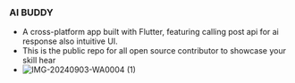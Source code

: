 ### AI BUDDY

- A cross-platform app built with Flutter, featuring calling post api for ai response  also  intuitive UI.
- This is the public repo for all open source contributor to showcase your skill hear
- ![IMG-20240903-WA0004 (1)](https://github.com/user-attachments/assets/91be8d49-6ed3-4a83-8522-f7beae6cb3f5)
